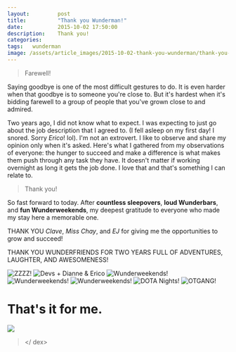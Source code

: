 ```yaml
---
layout: 		post
title:			"Thank you Wunderman!"
date:			2015-10-02 17:50:00
description: 	Thank you!
categories:
tags:	wunderman
image: /assets/article_images/2015-10-02-thank-you-wunderman/thank-you-wunderman.jpg
---
```

> Farewell!

Saying goodbye is one of the most difficult gestures to do. It is even harder when that goodbye is to someone you're close to. But it's hardest when it's bidding farewell to a group of people that you've grown close to and admired.

Two years ago, I did not know what to expect. I was expecting to just go about the job description that I agreed to. (I fell asleep on my first day! I snored. Sorry _Erico_! lol). I'm not an extrovert. I like to observe and share my opinion only when it's asked. Here's what I gathered from my observations of everyone: the hunger to succeed and make a difference is what makes them push through any task they have. It doesn't matter if working overnight as long it gets the job done. I love that and that's something I can relate to.

> Thank you!

So fast forward to today. After __countless sleepovers__, __loud Wunderbars__, and __fun Wunderweekends__, my deepest gratitude to everyone who made my stay here a memorable one.

THANK YOU _Clave_, _Miss Chay_, and _EJ_ for giving me the opportunities to grow and succeed!

THANK YOU WUNDERFRIENDS FOR TWO YEARS FULL OF ADVENTURES, LAUGHTER, AND AWESOMENESS!


![ZZZZ!](/assets/article_images/2015-10-02-thank-you-wunderman/thank-you-wunderman-2.jpg "")
![Devs + Dianne & Erico](/assets/article_images/2015-10-02-thank-you-wunderman/11265473_3553656353139_1193000870636436740_o.jpg "")
![Wunderweekends!](/assets/article_images/2015-10-02-thank-you-wunderman/thank-you-wunderman-3.jpg "")
![Wunderweekends!](/assets/article_images/2015-10-02-thank-you-wunderman/thank-you-wunderman-4.jpg "")
![Wunderweekends!](/assets/article_images/2015-10-02-thank-you-wunderman/thank-you-wunderman-5.jpg "")
![DOTA Nights!](/assets/article_images/2015-10-02-thank-you-wunderman/thank-you-wunderman-7.jpg "")
![OTGANG!](/assets/article_images/2015-10-02-thank-you-wunderman/thank-you-wunderman-8.jpg "")

# That's it for me.

![](/assets/article_images/2015-10-02-thank-you-wunderman/thank-you-wunderman-6.jpg "")

> </ dex>